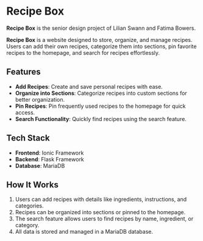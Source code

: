 # Recipe Box

**Recipe Box** is the senior design project of Lilian Swann and Fatima Bowers. 

**Recipe Box** is a website designed to store, organize, and manage recipes. Users can add their own recipes, categorize them into sections, pin favorite recipes to the homepage, and search for recipes effortlessly.

## Features
- **Add Recipes**: Create and save personal recipes with ease.
- **Organize into Sections**: Categorize recipes into custom sections for better organization.
- **Pin Recipes**: Pin frequently used recipes to the homepage for quick access.
- **Search Functionality**: Quickly find recipes using the search feature.

## Tech Stack
- **Frontend**: Ionic Framework
- **Backend**: Flask Framework
- **Database**: MariaDB

## How It Works
1. Users can add recipes with details like ingredients, instructions, and categories.
2. Recipes can be organized into sections or pinned to the homepage.
3. The search feature allows users to find recipes by name, ingredient, or category.
4. All data is stored and managed in a MariaDB database.
